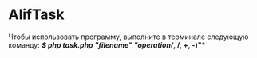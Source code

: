 # AlifTask

Чтобы использовать программу, выполните в терминале следующую команду:
***$ php task.php "filename" "operation(*, /, +, -)"***